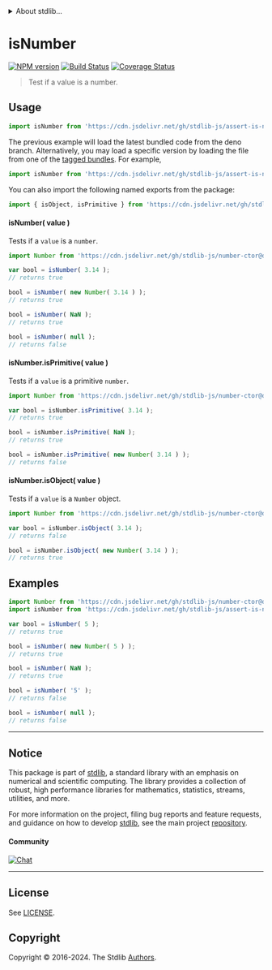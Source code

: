 <!--

@license Apache-2.0

Copyright (c) 2018 The Stdlib Authors.

Licensed under the Apache License, Version 2.0 (the "License");
you may not use this file except in compliance with the License.
You may obtain a copy of the License at

   http://www.apache.org/licenses/LICENSE-2.0

Unless required by applicable law or agreed to in writing, software
distributed under the License is distributed on an "AS IS" BASIS,
WITHOUT WARRANTIES OR CONDITIONS OF ANY KIND, either express or implied.
See the License for the specific language governing permissions and
limitations under the License.

-->


<details>
  <summary>
    About stdlib...
  </summary>
  <p>We believe in a future in which the web is a preferred environment for numerical computation. To help realize this future, we've built stdlib. stdlib is a standard library, with an emphasis on numerical and scientific computation, written in JavaScript (and C) for execution in browsers and in Node.js.</p>
  <p>The library is fully decomposable, being architected in such a way that you can swap out and mix and match APIs and functionality to cater to your exact preferences and use cases.</p>
  <p>When you use stdlib, you can be absolutely certain that you are using the most thorough, rigorous, well-written, studied, documented, tested, measured, and high-quality code out there.</p>
  <p>To join us in bringing numerical computing to the web, get started by checking us out on <a href="https://github.com/stdlib-js/stdlib">GitHub</a>, and please consider <a href="https://opencollective.com/stdlib">financially supporting stdlib</a>. We greatly appreciate your continued support!</p>
</details>

# isNumber

[![NPM version][npm-image]][npm-url] [![Build Status][test-image]][test-url] [![Coverage Status][coverage-image]][coverage-url] <!-- [![dependencies][dependencies-image]][dependencies-url] -->

> Test if a value is a number.



<section class="usage">

## Usage

```javascript
import isNumber from 'https://cdn.jsdelivr.net/gh/stdlib-js/assert-is-number@deno/mod.js';
```
The previous example will load the latest bundled code from the deno branch. Alternatively, you may load a specific version by loading the file from one of the [tagged bundles](https://github.com/stdlib-js/assert-is-number/tags). For example,

```javascript
import isNumber from 'https://cdn.jsdelivr.net/gh/stdlib-js/assert-is-number@v0.2.0-deno/mod.js';
```

You can also import the following named exports from the package:

```javascript
import { isObject, isPrimitive } from 'https://cdn.jsdelivr.net/gh/stdlib-js/assert-is-number@deno/mod.js';
```

#### isNumber( value )

Tests if a `value` is a `number`.

<!-- eslint-disable no-new-wrappers -->

```javascript
import Number from 'https://cdn.jsdelivr.net/gh/stdlib-js/number-ctor@deno/mod.js';

var bool = isNumber( 3.14 );
// returns true

bool = isNumber( new Number( 3.14 ) );
// returns true

bool = isNumber( NaN );
// returns true

bool = isNumber( null );
// returns false
```

#### isNumber.isPrimitive( value )

Tests if a `value` is a primitive `number`.

<!-- eslint-disable no-new-wrappers -->

```javascript
import Number from 'https://cdn.jsdelivr.net/gh/stdlib-js/number-ctor@deno/mod.js';

var bool = isNumber.isPrimitive( 3.14 );
// returns true

bool = isNumber.isPrimitive( NaN );
// returns true

bool = isNumber.isPrimitive( new Number( 3.14 ) );
// returns false
```

#### isNumber.isObject( value )

Tests if a `value` is a `Number` object.

<!-- eslint-disable no-new-wrappers -->

```javascript
import Number from 'https://cdn.jsdelivr.net/gh/stdlib-js/number-ctor@deno/mod.js';

var bool = isNumber.isObject( 3.14 );
// returns false

bool = isNumber.isObject( new Number( 3.14 ) );
// returns true
```

</section>

<!-- /.usage -->

<section class="examples">

## Examples

<!-- eslint-disable no-new-wrappers -->

<!-- eslint no-undef: "error" -->

```javascript
import Number from 'https://cdn.jsdelivr.net/gh/stdlib-js/number-ctor@deno/mod.js';
import isNumber from 'https://cdn.jsdelivr.net/gh/stdlib-js/assert-is-number@deno/mod.js';

var bool = isNumber( 5 );
// returns true

bool = isNumber( new Number( 5 ) );
// returns true

bool = isNumber( NaN );
// returns true

bool = isNumber( '5' );
// returns false

bool = isNumber( null );
// returns false
```

</section>

<!-- /.examples -->

<!-- Section for related `stdlib` packages. Do not manually edit this section, as it is automatically populated. -->

<section class="related">

</section>

<!-- /.related -->

<!-- Section for all links. Make sure to keep an empty line after the `section` element and another before the `/section` close. -->


<section class="main-repo" >

* * *

## Notice

This package is part of [stdlib][stdlib], a standard library with an emphasis on numerical and scientific computing. The library provides a collection of robust, high performance libraries for mathematics, statistics, streams, utilities, and more.

For more information on the project, filing bug reports and feature requests, and guidance on how to develop [stdlib][stdlib], see the main project [repository][stdlib].

#### Community

[![Chat][chat-image]][chat-url]

---

## License

See [LICENSE][stdlib-license].


## Copyright

Copyright &copy; 2016-2024. The Stdlib [Authors][stdlib-authors].

</section>

<!-- /.stdlib -->

<!-- Section for all links. Make sure to keep an empty line after the `section` element and another before the `/section` close. -->

<section class="links">

[npm-image]: http://img.shields.io/npm/v/@stdlib/assert-is-number.svg
[npm-url]: https://npmjs.org/package/@stdlib/assert-is-number

[test-image]: https://github.com/stdlib-js/assert-is-number/actions/workflows/test.yml/badge.svg?branch=v0.2.0
[test-url]: https://github.com/stdlib-js/assert-is-number/actions/workflows/test.yml?query=branch:v0.2.0

[coverage-image]: https://img.shields.io/codecov/c/github/stdlib-js/assert-is-number/main.svg
[coverage-url]: https://codecov.io/github/stdlib-js/assert-is-number?branch=main

<!--

[dependencies-image]: https://img.shields.io/david/stdlib-js/assert-is-number.svg
[dependencies-url]: https://david-dm.org/stdlib-js/assert-is-number/main

-->

[chat-image]: https://img.shields.io/gitter/room/stdlib-js/stdlib.svg
[chat-url]: https://app.gitter.im/#/room/#stdlib-js_stdlib:gitter.im

[stdlib]: https://github.com/stdlib-js/stdlib

[stdlib-authors]: https://github.com/stdlib-js/stdlib/graphs/contributors

[umd]: https://github.com/umdjs/umd
[es-module]: https://developer.mozilla.org/en-US/docs/Web/JavaScript/Guide/Modules

[deno-url]: https://github.com/stdlib-js/assert-is-number/tree/deno
[deno-readme]: https://github.com/stdlib-js/assert-is-number/blob/deno/README.md
[umd-url]: https://github.com/stdlib-js/assert-is-number/tree/umd
[umd-readme]: https://github.com/stdlib-js/assert-is-number/blob/umd/README.md
[esm-url]: https://github.com/stdlib-js/assert-is-number/tree/esm
[esm-readme]: https://github.com/stdlib-js/assert-is-number/blob/esm/README.md
[branches-url]: https://github.com/stdlib-js/assert-is-number/blob/main/branches.md

[stdlib-license]: https://raw.githubusercontent.com/stdlib-js/assert-is-number/main/LICENSE

</section>

<!-- /.links -->
